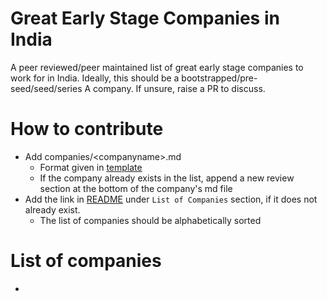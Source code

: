 # Great Early Stage Companies in India

A peer reviewed/peer maintained list of great early stage companies to work for in India. Ideally, this should be a bootstrapped/pre-seed/seed/series A company. If unsure, raise a PR to discuss.

# How to contribute
- Add companies/\<companyname\>.md
  - Format given in [template](companies/template.md)
  - If the company already exists in the list, append a new review section at the bottom of the company's md file
- Add the link in [README](README.md) under `List of Companies` section, if it does not already exist.
  - The list of companies should be alphabetically sorted

# List of companies
- 